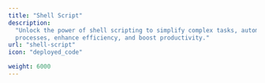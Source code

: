 ```yaml
---
title: "Shell Script"
description:
  "Unlock the power of shell scripting to simplify complex tasks, automate
  processes, enhance efficiency, and boost productivity."
url: "shell-script"
icon: "deployed_code"

weight: 6000
---
```

